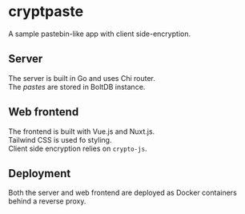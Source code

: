 # cryptpaste
A sample pastebin-like app with client side-encryption.

## Server
The server is built in Go and uses Chi router.  
The *pastes* are stored in BoltDB instance.

## Web frontend
The frontend is built with Vue.js and Nuxt.js.  
Tailwind CSS is used fo styling.  
Client side encryption relies on `crypto-js`.  

## Deployment
Both the server and web frontend are deployed as Docker containers behind a reverse proxy.
